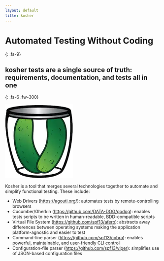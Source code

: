 ```yaml
---
layout: default
title: kosher
---
```

# Automated Testing Without Coding
{: .fs-9}

## kosher tests are a single source of truth: requirements, documentation, and tests all in one
{: .fs-6 .fw-300}

![kosher](images/kosher_logo.png)

Kosher is a tool that merges several technologies together to automate and simplify functional testing. These include:
* Web Drivers (https://agouti.org/): automates tests by remote-controlling browsers
* Cucumber/Gherkin (https://github.com/DATA-DOG/godog): enables tests scripts to be written in human-readable, BDD-compatible scripts
* Virtual File System (https://github.com/spf13/afero): abstracts away differences between operating systems making the application platform-agnostic and easier to test
* Command-line parser (https://github.com/spf13/cobra): enables powerful, maintainable, and user-friendly CLI control
* Configuration-file parser (https://github.com/spf13/viper): simplifies use of JSON-based configuration files


